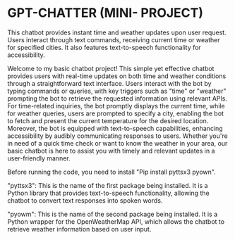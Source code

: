 # GPT-CHATTER (MINI- PROJECT)
This chatbot provides instant time and weather updates upon user request. Users interact through text commands, receiving current time or weather for specified cities. It also features text-to-speech functionality for accessibility.

Welcome to my basic chatbot project! This simple yet effective chatbot provides users with real-time updates on both time and weather conditions through a straightforward text interface. Users interact with the bot by typing commands or queries, with key triggers such as "time" or "weather" prompting the bot to retrieve the requested information using relevant APIs. For time-related inquiries, the bot promptly displays the current time, while for weather queries, users are prompted to specify a city, enabling the bot to fetch and present the current temperature for the desired location. Moreover, the bot is equipped with text-to-speech capabilities, enhancing accessibility by audibly communicating responses to users. Whether you're in need of a quick time check or want to know the weather in your area, our basic chatbot is here to assist you with timely and relevant updates in a user-friendly manner.

Before running the code, you need to install "Pip install pyttsx3 pyown".

"pyttsx3": This is the name of the first package being installed. It is a Python library that provides text-to-speech functionality, allowing the chatbot to convert text responses into spoken words.

"pyowm": This is the name of the second package being installed. It is a Python wrapper for the OpenWeatherMap API, which allows the chatbot to retrieve weather information based on user input.


